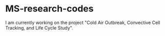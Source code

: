 # MS-research-codes

I am currently working on the project "Cold Air Outbreak, Convective Cell Tracking, and Life Cycle Study".

